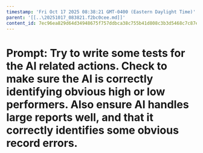 ```yaml
---
timestamp: 'Fri Oct 17 2025 08:38:21 GMT-0400 (Eastern Daylight Time)'
parent: '[[..\20251017_083821.f2bc0cee.md]]'
content_id: 7ec96ea829d64d34948675f757ddbca38c755b41d808c3b3d5468c7c87ea10e3
---
```


# Prompt: Try to write some tests for the AI related actions. Check to make sure the AI is correctly identifying obvious high or low performers. Also ensure AI handles large reports well, and that it correctly identifies some obvious record errors.
